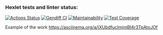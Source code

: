 ### Hexlet tests and linter status:

[![Actions Status](https://github.com/ymeu/frontend-project-46/workflows/hexlet-check/badge.svg)](https://github.com/ymeu/frontend-project-46/actions)
[![Gendiff CI](https://github.com/ymeu/frontend-project-46/actions/workflows/gendiff.yml/badge.svg)](https://github.com/ymeu/frontend-project-46/actions/workflows/gendiff.yml)
[![Maintainability](https://api.codeclimate.com/v1/badges/5d57649d06b0f446da42/maintainability)](https://codeclimate.com/github/ymeu/frontend-project-46/maintainability)
[![Test Coverage](https://api.codeclimate.com/v1/badges/5d57649d06b0f446da42/test_coverage)](https://codeclimate.com/github/ymeu/frontend-project-46/test_coverage)

Example of the work
https://asciinema.org/a/jXUbdfucImjmBI4r3TpAtoJOf
